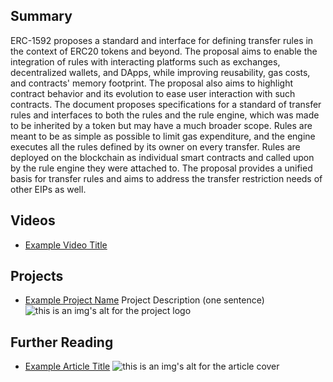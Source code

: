 ## Summary

ERC-1592 proposes a standard and interface for defining transfer rules in the context of ERC20 tokens and beyond. The proposal aims to enable the integration of rules with interacting platforms such as exchanges, decentralized wallets, and DApps, while improving reusability, gas costs, and contracts' memory footprint. The proposal also aims to highlight contract behavior and its evolution to ease user interaction with such contracts. The document proposes specifications for a standard of transfer rules and interfaces to both the rules and the rule engine, which was made to be inherited by a token but may have a much broader scope. Rules are meant to be as simple as possible to limit gas expenditure, and the engine executes all the rules defined by its owner on every transfer. Rules are deployed on the blockchain as individual smart contracts and called upon by the rule engine they were attached to. The proposal provides a unified basis for transfer rules and aims to address the transfer restriction needs of other EIPs as well.

## Videos

- [Example Video Title](https://www.youtube.com/watch?v=TDGq4aeevgY)

## Projects

- [Example Project Name](https://xxxx.xxx/xxxxx) Project Description (one sentence) ![this is an img's alt for the project logo](https://xxxx.xxx/project-logo.xxx)

## Further Reading

- [Example Article Title](https://xxxx.xxx/xxxxx) ![this is an img's alt for the article cover](https://xxxx.xxx/article-cover.xxx)
